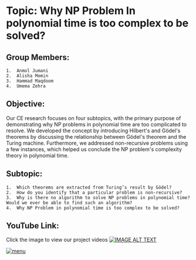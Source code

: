# Topic: Why NP Problem In polynomial time is too complex to be solved?
## Group Members:
    1.	Anmol Jumani
    2.	Alisha Momin
    3.	Hammad Maqdoom 
    4.	Umema Zehra
## Objective: 
Our CE research focuses on four subtopics, with the primary purpose of demonstrating why NP problems in polynomial time are too complicated to resolve. We developed the concept by introducing Hilbert's and Gödel's theorems by discussing the relationship between Gödel's theorem and the Turing machine. Furthermore, we addressed non-recursive problems using a few instances, which helped us conclude the NP problem's complexity theory in polynomial time.
## Subtopic: 
    1.	Which theorems are extracted from Turing’s result by Gödel?
    2.	How do you identify that a particular problem is non-recursive?
    3.	Why is there no algorithm to solve NP problems in polynomial time? Would we ever be able to find such an algorithm?
    4.	Why NP Problem in polynomial time is too complex to be solved?
## YouTube Link: 
Click the image to view our project videos 
[![IMAGE ALT TEXT](http://img.youtube.com/vi/v=XHNdxUnhpi4E/0.jpg)](https://youtube.com/playlist?list=PLeLddCm4AohW_LSwKBrvC2SHRiYOdDyhh "Video Title")

[![menu](https://user-images.githubusercontent.com/v=XHNdxUnhpi4.png)](https://youtube.com/playlist?list=PLeLddCm4AohW_LSwKBrvC2SHRiYOdDyhh)
